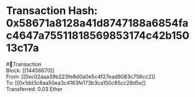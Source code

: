 
Transaction Hash: 0x58671a8128a41d8747188a6854fac4647a75511818569853174c42b15013c17a
====================================================================================
  
#💸Transaction  
Block: [[14456670]]  
From: [[0xc02aaa39b223fe8d0a0e5c4f27ead9083c756cc2]]  
To: [[0x1dd3c8aa50ea3c4163fe173b3ca150c85cc29d5e]]  
Transferred: 0.03 Ether